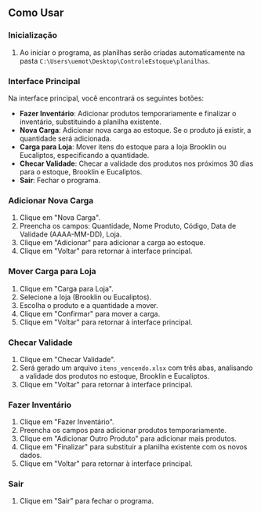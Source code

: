 
## Como Usar

### Inicialização

1. Ao iniciar o programa, as planilhas serão criadas automaticamente na pasta `C:\Users\uemot\Desktop\ControleEstoque\planilhas`.

### Interface Principal

Na interface principal, você encontrará os seguintes botões:

- **Fazer Inventário**: Adicionar produtos temporariamente e finalizar o inventário, substituindo a planilha existente.
- **Nova Carga**: Adicionar nova carga ao estoque. Se o produto já existir, a quantidade será adicionada.
- **Carga para Loja**: Mover itens do estoque para a loja Brooklin ou Eucaliptos, especificando a quantidade.
- **Checar Validade**: Checar a validade dos produtos nos próximos 30 dias para o estoque, Brooklin e Eucaliptos.
- **Sair**: Fechar o programa.

### Adicionar Nova Carga

1. Clique em "Nova Carga".
2. Preencha os campos: Quantidade, Nome Produto, Código, Data de Validade (AAAA-MM-DD), Loja.
3. Clique em "Adicionar" para adicionar a carga ao estoque.
4. Clique em "Voltar" para retornar à interface principal.

### Mover Carga para Loja

1. Clique em "Carga para Loja".
2. Selecione a loja (Brooklin ou Eucaliptos).
3. Escolha o produto e a quantidade a mover.
4. Clique em "Confirmar" para mover a carga.
5. Clique em "Voltar" para retornar à interface principal.

### Checar Validade

1. Clique em "Checar Validade".
2. Será gerado um arquivo `itens_vencendo.xlsx` com três abas, analisando a validade dos produtos no estoque, Brooklin e Eucaliptos.
3. Clique em "Voltar" para retornar à interface principal.

### Fazer Inventário

1. Clique em "Fazer Inventário".
2. Preencha os campos para adicionar produtos temporariamente.
3. Clique em "Adicionar Outro Produto" para adicionar mais produtos.
4. Clique em "Finalizar" para substituir a planilha existente com os novos dados.
5. Clique em "Voltar" para retornar à interface principal.

### Sair

1. Clique em "Sair" para fechar o programa.
